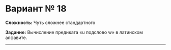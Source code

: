 # Вариант № 18
**Сложность:** Чуть сложнее cтандартного

**Задание:**  Вычисление предиката «u подслово w» в латинском алфавите.

---
